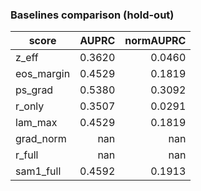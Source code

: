 ### Baselines comparison (hold-out)

| score | AUPRC | normAUPRC |
|---|---:|---:|
| z_eff | 0.3620 | 0.0460 |
| eos_margin | 0.4529 | 0.1819 |
| ps_grad | 0.5380 | 0.3092 |
| r_only | 0.3507 | 0.0291 |
| lam_max | 0.4529 | 0.1819 |
| grad_norm | nan | nan |
| r_full | nan | nan |
| sam1_full | 0.4592 | 0.1913 |